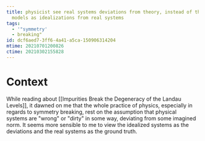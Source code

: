 ```yaml
---
title: physicist see real systems deviations from theory, instead of theoretical
  models as idealizations from real systems
tags:
  - '"symmetry'
  - breaking"
id: dcf6aed7-3ff6-4a41-a5ca-150906314204
mtime: 20210701200826
ctime: 20210302155828
---
```


# Context

While reading about [[Impurities Break the Degeneracy of the Landau Levels]], it dawned on me that the whole practice of physics, especially in regards to symmetry breaking, rest on the assumption that physical systems are "wrong" or "dirty" in some way, deviating from some imagined norm. It seems more sensible to me to view the idealized systems as the deviations and the real systems as the ground truth.
